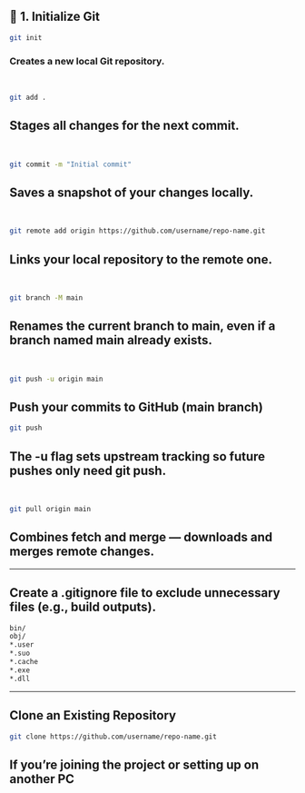 ## 🧩 1. Initialize Git

```bash
git init
```
### Creates a new local Git repository.

&nbsp;

```bash
git add .
```
## Stages all changes for the next commit.

&nbsp;

```bash
git commit -m "Initial commit"
```
## Saves a snapshot of your changes locally.

&nbsp;

```bash
git remote add origin https://github.com/username/repo-name.git
```
## Links your local repository to the remote one.

&nbsp;

```bash
git branch -M main
```
## Renames the current branch to main, even if a branch named main already exists.

&nbsp;

```bash
git push -u origin main
```
## Push your commits to GitHub (main branch)


```bash
git push
```
## The -u flag sets upstream tracking so future pushes only need git push.

&nbsp;

```bash
git pull origin main
```
## Combines fetch and merge — downloads and merges remote changes.

---

## Create a .gitignore file to exclude unnecessary files (e.g., build outputs).
```markdown
bin/
obj/
*.user
*.suo
*.cache
*.exe
*.dll
```

---

## Clone an Existing Repository
```bash
git clone https://github.com/username/repo-name.git
```
## If you’re joining the project or setting up on another PC
